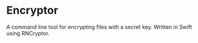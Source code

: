 # Encryptor
A command line tool for encrypting files with a secret key. Written in Swift using RNCryptor.
